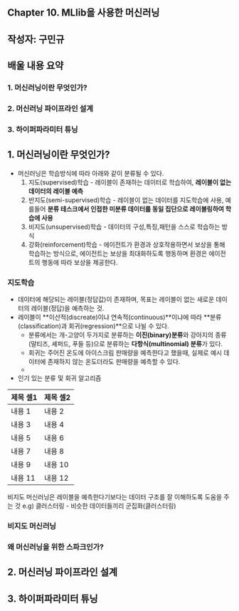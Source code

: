 ## Chapter 10. MLlib을 사용한 머신러닝

## 작성자: 구민규

## 배울 내용 요약 

### 1. 머신러닝이란 무엇인가?
### 2. 머신러닝 파이프라인 설계
### 3. 하이퍼파라미터 튜닝

## 1. 머신러닝이란 무엇인가?

- 머신러닝은 학습방식에 따라 아래와 같이 분류될 수 있다.
    1. 지도(supervised)학습 - 레이블이 존재하는 데이터로 학습하여, **레이블이 없는 데이터의 레이블 예측** 
    2. 반지도(semi-supervised)학습 - 레이블이 없는 데이터를 지도학습에 사용, 예를들어 **분류 테스크에서 인접한 미분류 데이터를 동일 집단으로 레이블링하여 학습에 사용**
    3. 비지도(unsupervised)학습 - 데이터의 구성,특징,패턴을 스스로 학습하는 방식
    4. 강화(reinforcement)학습 - 에이전트가 환경과 상호작용하면서 보상을 통해 학습하는 방식으로, 에이전트는 보상을 최대화하도록 행동하며 환경은 에이전트의 행동에 따라 보상을 제공한다.
    
### 지도학습

- 데이터에 해당되는 레이블(정답값)이 존재하며, 목표는 레이블이 없는 새로운 데이터의 레이블(정답)을 예측하는 것.
- 레이블이 **이산적(discreate)이냐 연속적(continuous)**이냐에 따라 **분류(classification)과 회귀(regression)**으로 나뉠 수 있다.
    - 분류에서는 개-고양이 두가지로 분류하는 **이진(binary)분류**와 강아지의 종류(말티즈, 셰퍼드, 푸들 등)으로 분류하는 **다항식(multinomial) 분류**가 있다.
    - 회귀는 주어진 온도에 아이스크림 판매량을 예측한다고 했을때, 실제로 예시 데이터에 존재하지 않는 온도더라도 판매량을 예측할 수 있다.
    - 
- 인기 있는 분류 및 회귀 알고리즘
    
|제목 셀1|제목 셀2|
|---|---|
|내용 1|내용 2|
|내용 3|내용 4|
|내용 5|내용 6|
|내용 7|내용 8|
|내용 9|내용 10|
|내용 11|내용 12|    
  
비지도 머신러닝은 레이블을 예측한다기보다는 데이터 구조를 잘 이해하도록 도움을 주는 것 e.g) 클러스터링 - 비슷한 데이터들끼리 군집화(클러스터링)


### 비지도 머신러닝

### 왜 머신러닝을 위한 스파크인가?



## 2. 머신러닝 파이프라인 설계



## 3. 하이퍼파라미터 튜닝
